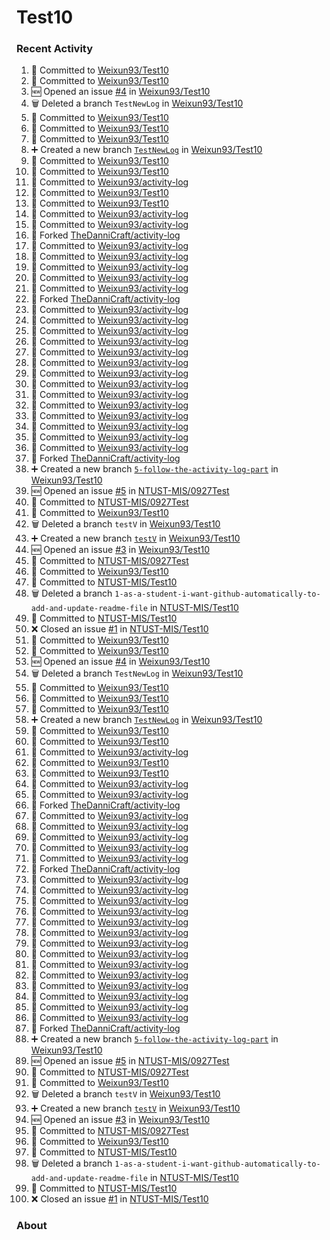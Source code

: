 # Test10

### Recent Activity ###
<!--START_SECTION:activity-->
1. 📝 Committed to [Weixun93/Test10](https://github.com/Weixun93/Test10/commit/8e29c04142e6ee12a2f1b1b0b5267c343c940269)
2. 📝 Committed to [Weixun93/Test10](https://github.com/Weixun93/Test10/commit/63a81d7881212e50f2286923dd8fd1bdc64ae98b)
3. 🆕 Opened an issue [#4](https://github.com/Weixun93/Test10/issues/4) in [Weixun93/Test10](https://github.com/Weixun93/Test10)
4. 🗑️ Deleted a branch `TestNewLog` in [Weixun93/Test10](https://github.com/Weixun93/Test10)
5. 📝 Committed to [Weixun93/Test10](https://github.com/Weixun93/Test10/commit/a52d5d28d639447e64e7dcb0def07dc3ed6bb457)
6. 📝 Committed to [Weixun93/Test10](https://github.com/Weixun93/Test10/commit/a671737e8f3c74063bbb7a01becdc6b298f395e3)
7. 📝 Committed to [Weixun93/Test10](https://github.com/Weixun93/Test10/commit/d7c197e844785088672cfacff49819293b4d3455)
8. ➕ Created a new branch [`TestNewLog`](https://github.com/Weixun93/Test10/tree/TestNewLog) in [Weixun93/Test10](https://github.com/Weixun93/Test10)
9. 📝 Committed to [Weixun93/Test10](https://github.com/Weixun93/Test10/commit/0c136297c257a177ebe23802eed261e89b4b2e01)
10. 📝 Committed to [Weixun93/Test10](https://github.com/Weixun93/Test10/commit/67e4a7a2d2503a632905a2fbe866206fe0ecd80f)
11. 📝 Committed to [Weixun93/activity-log](https://github.com/Weixun93/activity-log/commit/7aef00bf432a5d9bef01a245c08e9f54b670caf8)
12. 📝 Committed to [Weixun93/Test10](https://github.com/Weixun93/Test10/commit/0fb65793ed98b95fcca4bd3590576384acaa9de0)
13. 📝 Committed to [Weixun93/Test10](https://github.com/Weixun93/Test10/commit/14ac2f227d4456f2970eba5b7a558d52d9d3476d)
14. 📝 Committed to [Weixun93/activity-log](https://github.com/Weixun93/activity-log/commit/592211aeab32c18f97b5d6ea32d9844b07e8533b)
15. 📝 Committed to [Weixun93/activity-log](https://github.com/Weixun93/activity-log/commit/6d274064dd209f7483eb3fc2f79ecf0c86893378)
16. 🍴 Forked [TheDanniCraft/activity-log](https://github.com/TheDanniCraft/activity-log)
17. 📝 Committed to [Weixun93/activity-log](https://github.com/Weixun93/activity-log/commit/8d93d8ddbe05a926c793e33fdc4f003e95c96782)
18. 📝 Committed to [Weixun93/activity-log](https://github.com/Weixun93/activity-log/commit/c915ac27ee7bcb0a31c96b9003ba76f6d3188cd3)
19. 📝 Committed to [Weixun93/activity-log](https://github.com/Weixun93/activity-log/commit/413e2c5bfcc290f5643a5bbbd5318844086b0c64)
20. 📝 Committed to [Weixun93/activity-log](https://github.com/Weixun93/activity-log/commit/52a3ab284e7407f1b1166e3f90350d1260044c31)
21. 📝 Committed to [Weixun93/activity-log](https://github.com/Weixun93/activity-log/commit/fd4fa69183e19bc44a7c839aa31b01fc15d1dce7)
22. 🍴 Forked [TheDanniCraft/activity-log](https://github.com/TheDanniCraft/activity-log)
23. 📝 Committed to [Weixun93/activity-log](https://github.com/Weixun93/activity-log/commit/3106dad5684bfa5929e481eb72671c8df2e9ec8c)
24. 📝 Committed to [Weixun93/activity-log](https://github.com/Weixun93/activity-log/commit/f7f688cdc6f9562ffd646ab841550e609aaa5022)
25. 📝 Committed to [Weixun93/activity-log](https://github.com/Weixun93/activity-log/commit/74cd7f19ba9bf67e0d5e78dca625b3e3397528ce)
26. 📝 Committed to [Weixun93/activity-log](https://github.com/Weixun93/activity-log/commit/355337fd8845d7d853769706a5ef7b9218860cfb)
27. 📝 Committed to [Weixun93/activity-log](https://github.com/Weixun93/activity-log/commit/ae7c0661ad4ec1942138a031f1871dad61e8488a)
28. 📝 Committed to [Weixun93/activity-log](https://github.com/Weixun93/activity-log/commit/ab13bdd741ffdabe14231cc327e35877406bd9af)
29. 📝 Committed to [Weixun93/activity-log](https://github.com/Weixun93/activity-log/commit/d8ed5fee1561ad228c4e95899d4b5b920ac3547d)
30. 📝 Committed to [Weixun93/activity-log](https://github.com/Weixun93/activity-log/commit/38cd3e5ccb571aa01fb81c4891daac5b695771fb)
31. 📝 Committed to [Weixun93/activity-log](https://github.com/Weixun93/activity-log/commit/19d2b756064a3b6d37ea2c16cd78f06a8b64b602)
32. 📝 Committed to [Weixun93/activity-log](https://github.com/Weixun93/activity-log/commit/3c9ec04c2c2705bfe556acc6df861068ca916480)
33. 📝 Committed to [Weixun93/activity-log](https://github.com/Weixun93/activity-log/commit/2c0c4e473013330c95780f6f4c55a0a63d738f0f)
34. 📝 Committed to [Weixun93/activity-log](https://github.com/Weixun93/activity-log/commit/89073a76b0469d1c6bc2eb42c06707093e0fef8a)
35. 📝 Committed to [Weixun93/activity-log](https://github.com/Weixun93/activity-log/commit/7d7fe93446aa227ec714018cb3ea4f32f5bdead3)
36. 📝 Committed to [Weixun93/activity-log](https://github.com/Weixun93/activity-log/commit/33891bb883f801fd07b22ca48d6672d266809dd4)
37. 🍴 Forked [TheDanniCraft/activity-log](https://github.com/TheDanniCraft/activity-log)
38. ➕ Created a new branch [`5-follow-the-activity-log-part`](https://github.com/Weixun93/Test10/tree/5-follow-the-activity-log-part) in [Weixun93/Test10](https://github.com/Weixun93/Test10)
39. 🆕 Opened an issue [#5](https://github.com/NTUST-MIS/0927Test/issues/5) in [NTUST-MIS/0927Test](https://github.com/NTUST-MIS/0927Test)
40. 📝 Committed to [NTUST-MIS/0927Test](https://github.com/NTUST-MIS/0927Test/commit/660210c0eb79e7cf471d47b77592827de244e0fe)
41. 📝 Committed to [Weixun93/Test10](https://github.com/Weixun93/Test10/commit/a04ab5b8bab4e1801b96f593523874b0ef215df8)
42. 🗑️ Deleted a branch `testV` in [Weixun93/Test10](https://github.com/Weixun93/Test10)
43. ➕ Created a new branch [`testV`](https://github.com/Weixun93/Test10/tree/testV) in [Weixun93/Test10](https://github.com/Weixun93/Test10)
44. 🆕 Opened an issue [#3](https://github.com/Weixun93/Test10/issues/3) in [Weixun93/Test10](https://github.com/Weixun93/Test10)
45. 📝 Committed to [NTUST-MIS/0927Test](https://github.com/NTUST-MIS/0927Test/commit/0fc530620f50d57ebaab1e454830a1e600706b0c)
46. 📝 Committed to [Weixun93/Test10](https://github.com/Weixun93/Test10/commit/94e1185b26d5fbd5cd09904e914c99984dff03ea)
47. 📝 Committed to [NTUST-MIS/Test10](https://github.com/NTUST-MIS/Test10/commit/991d9b2950a73c9d616881d23eda077bbf31263a)
48. 🗑️ Deleted a branch `1-as-a-student-i-want-github-automatically-to-add-and-update-readme-file` in [NTUST-MIS/Test10](https://github.com/NTUST-MIS/Test10)
49. 📝 Committed to [NTUST-MIS/Test10](https://github.com/NTUST-MIS/Test10/commit/483c67510af5ec5b2236e70d4d104cc52ee8c71e)
50. ❌ Closed an issue [#1](https://github.com/NTUST-MIS/Test10/issues/1) in [NTUST-MIS/Test10](https://github.com/NTUST-MIS/Test10)
51. 📝 Committed to [Weixun93/Test10](https://github.com/Weixun93/Test10/commit/8e29c04142e6ee12a2f1b1b0b5267c343c940269)
52. 📝 Committed to [Weixun93/Test10](https://github.com/Weixun93/Test10/commit/63a81d7881212e50f2286923dd8fd1bdc64ae98b)
53. 🆕 Opened an issue [#4](https://github.com/Weixun93/Test10/issues/4) in [Weixun93/Test10](https://github.com/Weixun93/Test10)
54. 🗑️ Deleted a branch `TestNewLog` in [Weixun93/Test10](https://github.com/Weixun93/Test10)
55. 📝 Committed to [Weixun93/Test10](https://github.com/Weixun93/Test10/commit/a52d5d28d639447e64e7dcb0def07dc3ed6bb457)
56. 📝 Committed to [Weixun93/Test10](https://github.com/Weixun93/Test10/commit/a671737e8f3c74063bbb7a01becdc6b298f395e3)
57. 📝 Committed to [Weixun93/Test10](https://github.com/Weixun93/Test10/commit/d7c197e844785088672cfacff49819293b4d3455)
58. ➕ Created a new branch [`TestNewLog`](https://github.com/Weixun93/Test10/tree/TestNewLog) in [Weixun93/Test10](https://github.com/Weixun93/Test10)
59. 📝 Committed to [Weixun93/Test10](https://github.com/Weixun93/Test10/commit/0c136297c257a177ebe23802eed261e89b4b2e01)
60. 📝 Committed to [Weixun93/Test10](https://github.com/Weixun93/Test10/commit/67e4a7a2d2503a632905a2fbe866206fe0ecd80f)
61. 📝 Committed to [Weixun93/activity-log](https://github.com/Weixun93/activity-log/commit/7aef00bf432a5d9bef01a245c08e9f54b670caf8)
62. 📝 Committed to [Weixun93/Test10](https://github.com/Weixun93/Test10/commit/0fb65793ed98b95fcca4bd3590576384acaa9de0)
63. 📝 Committed to [Weixun93/Test10](https://github.com/Weixun93/Test10/commit/14ac2f227d4456f2970eba5b7a558d52d9d3476d)
64. 📝 Committed to [Weixun93/activity-log](https://github.com/Weixun93/activity-log/commit/592211aeab32c18f97b5d6ea32d9844b07e8533b)
65. 📝 Committed to [Weixun93/activity-log](https://github.com/Weixun93/activity-log/commit/6d274064dd209f7483eb3fc2f79ecf0c86893378)
66. 🍴 Forked [TheDanniCraft/activity-log](https://github.com/TheDanniCraft/activity-log)
67. 📝 Committed to [Weixun93/activity-log](https://github.com/Weixun93/activity-log/commit/8d93d8ddbe05a926c793e33fdc4f003e95c96782)
68. 📝 Committed to [Weixun93/activity-log](https://github.com/Weixun93/activity-log/commit/c915ac27ee7bcb0a31c96b9003ba76f6d3188cd3)
69. 📝 Committed to [Weixun93/activity-log](https://github.com/Weixun93/activity-log/commit/413e2c5bfcc290f5643a5bbbd5318844086b0c64)
70. 📝 Committed to [Weixun93/activity-log](https://github.com/Weixun93/activity-log/commit/52a3ab284e7407f1b1166e3f90350d1260044c31)
71. 📝 Committed to [Weixun93/activity-log](https://github.com/Weixun93/activity-log/commit/fd4fa69183e19bc44a7c839aa31b01fc15d1dce7)
72. 🍴 Forked [TheDanniCraft/activity-log](https://github.com/TheDanniCraft/activity-log)
73. 📝 Committed to [Weixun93/activity-log](https://github.com/Weixun93/activity-log/commit/3106dad5684bfa5929e481eb72671c8df2e9ec8c)
74. 📝 Committed to [Weixun93/activity-log](https://github.com/Weixun93/activity-log/commit/f7f688cdc6f9562ffd646ab841550e609aaa5022)
75. 📝 Committed to [Weixun93/activity-log](https://github.com/Weixun93/activity-log/commit/74cd7f19ba9bf67e0d5e78dca625b3e3397528ce)
76. 📝 Committed to [Weixun93/activity-log](https://github.com/Weixun93/activity-log/commit/355337fd8845d7d853769706a5ef7b9218860cfb)
77. 📝 Committed to [Weixun93/activity-log](https://github.com/Weixun93/activity-log/commit/ae7c0661ad4ec1942138a031f1871dad61e8488a)
78. 📝 Committed to [Weixun93/activity-log](https://github.com/Weixun93/activity-log/commit/ab13bdd741ffdabe14231cc327e35877406bd9af)
79. 📝 Committed to [Weixun93/activity-log](https://github.com/Weixun93/activity-log/commit/d8ed5fee1561ad228c4e95899d4b5b920ac3547d)
80. 📝 Committed to [Weixun93/activity-log](https://github.com/Weixun93/activity-log/commit/38cd3e5ccb571aa01fb81c4891daac5b695771fb)
81. 📝 Committed to [Weixun93/activity-log](https://github.com/Weixun93/activity-log/commit/19d2b756064a3b6d37ea2c16cd78f06a8b64b602)
82. 📝 Committed to [Weixun93/activity-log](https://github.com/Weixun93/activity-log/commit/3c9ec04c2c2705bfe556acc6df861068ca916480)
83. 📝 Committed to [Weixun93/activity-log](https://github.com/Weixun93/activity-log/commit/2c0c4e473013330c95780f6f4c55a0a63d738f0f)
84. 📝 Committed to [Weixun93/activity-log](https://github.com/Weixun93/activity-log/commit/89073a76b0469d1c6bc2eb42c06707093e0fef8a)
85. 📝 Committed to [Weixun93/activity-log](https://github.com/Weixun93/activity-log/commit/7d7fe93446aa227ec714018cb3ea4f32f5bdead3)
86. 📝 Committed to [Weixun93/activity-log](https://github.com/Weixun93/activity-log/commit/33891bb883f801fd07b22ca48d6672d266809dd4)
87. 🍴 Forked [TheDanniCraft/activity-log](https://github.com/TheDanniCraft/activity-log)
88. ➕ Created a new branch [`5-follow-the-activity-log-part`](https://github.com/Weixun93/Test10/tree/5-follow-the-activity-log-part) in [Weixun93/Test10](https://github.com/Weixun93/Test10)
89. 🆕 Opened an issue [#5](https://github.com/NTUST-MIS/0927Test/issues/5) in [NTUST-MIS/0927Test](https://github.com/NTUST-MIS/0927Test)
90. 📝 Committed to [NTUST-MIS/0927Test](https://github.com/NTUST-MIS/0927Test/commit/660210c0eb79e7cf471d47b77592827de244e0fe)
91. 📝 Committed to [Weixun93/Test10](https://github.com/Weixun93/Test10/commit/a04ab5b8bab4e1801b96f593523874b0ef215df8)
92. 🗑️ Deleted a branch `testV` in [Weixun93/Test10](https://github.com/Weixun93/Test10)
93. ➕ Created a new branch [`testV`](https://github.com/Weixun93/Test10/tree/testV) in [Weixun93/Test10](https://github.com/Weixun93/Test10)
94. 🆕 Opened an issue [#3](https://github.com/Weixun93/Test10/issues/3) in [Weixun93/Test10](https://github.com/Weixun93/Test10)
95. 📝 Committed to [NTUST-MIS/0927Test](https://github.com/NTUST-MIS/0927Test/commit/0fc530620f50d57ebaab1e454830a1e600706b0c)
96. 📝 Committed to [Weixun93/Test10](https://github.com/Weixun93/Test10/commit/94e1185b26d5fbd5cd09904e914c99984dff03ea)
97. 📝 Committed to [NTUST-MIS/Test10](https://github.com/NTUST-MIS/Test10/commit/991d9b2950a73c9d616881d23eda077bbf31263a)
98. 🗑️ Deleted a branch `1-as-a-student-i-want-github-automatically-to-add-and-update-readme-file` in [NTUST-MIS/Test10](https://github.com/NTUST-MIS/Test10)
99. 📝 Committed to [NTUST-MIS/Test10](https://github.com/NTUST-MIS/Test10/commit/483c67510af5ec5b2236e70d4d104cc52ee8c71e)
100. ❌ Closed an issue [#1](https://github.com/NTUST-MIS/Test10/issues/1) in [NTUST-MIS/Test10](https://github.com/NTUST-MIS/Test10)
<!--END_SECTION:activity-->

### About ###
